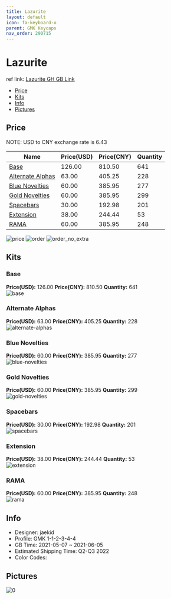 ```yaml
---
title: Lazurite 
layout: default
icon: fa-keyboard-o
parent: GMK Keycaps
nav_order: 290715
---
```


# Lazurite 

ref link: [Lazurite GH GB Link](https://geekhack.org/index.php?topic=112710.0)

* [Price](#price)
* [Kits](#kits)
* [Info](#info)
* [Pictures](#pictures)

## Price

NOTE: USD to CNY exchange rate is 6.43

| Name          | Price(USD)   |  Price(CNY) | Quantity |
| ------------- | ------------ |  ---------- | -------- |
|[Base](#base)|126.00|810.50|641|
|[Alternate Alphas](#alternate-alphas)|63.00|405.25|228|
|[Blue Novelties](#blue-novelties)|60.00|385.95|277|
|[Gold Novelties](#gold-novelties)|60.00|385.95|299|
|[Spacebars](#spacebars)|30.00|192.98|201|
|[Extension](#extension)|38.00|244.44|53|
|[RAMA](#rama)|60.00|385.95|248|

<img src="{{ 'assets/images/gmk-keycaps/Lazurite/price.png' | relative_url }}" alt="price" class="image featured">
<img src="{{ 'assets/images/gmk-keycaps/Lazurite/order.png' | relative_url }}" alt="order" class="image featured">
<img src="{{ 'assets/images/gmk-keycaps/Lazurite/order_no_extra.png' | relative_url }}" alt="order_no_extra" class="image featured">

## Kits
### Base  
**Price(USD):** 126.00	**Price(CNY):** 810.50	**Quantity:** 641  
<img src="{{ 'assets/images/gmk-keycaps/Lazurite/kits_pics/base.jpg' | relative_url }}" alt="base" class="image featured">

### Alternate Alphas  
**Price(USD):** 63.00	**Price(CNY):** 405.25	**Quantity:** 228  
<img src="{{ 'assets/images/gmk-keycaps/Lazurite/kits_pics/alternate-alphas.jpg' | relative_url }}" alt="alternate-alphas" class="image featured">

### Blue Novelties  
**Price(USD):** 60.00	**Price(CNY):** 385.95	**Quantity:** 277  
<img src="{{ 'assets/images/gmk-keycaps/Lazurite/kits_pics/blue-novelties.jpg' | relative_url }}" alt="blue-novelties" class="image featured">

### Gold Novelties  
**Price(USD):** 60.00	**Price(CNY):** 385.95	**Quantity:** 299  
<img src="{{ 'assets/images/gmk-keycaps/Lazurite/kits_pics/gold-novelties.jpg' | relative_url }}" alt="gold-novelties" class="image featured">

### Spacebars  
**Price(USD):** 30.00	**Price(CNY):** 192.98	**Quantity:** 201  
<img src="{{ 'assets/images/gmk-keycaps/Lazurite/kits_pics/spacebars.jpg' | relative_url }}" alt="spacebars" class="image featured">

### Extension  
**Price(USD):** 38.00	**Price(CNY):** 244.44	**Quantity:** 53  
<img src="{{ 'assets/images/gmk-keycaps/Lazurite/kits_pics/extension.jpg' | relative_url }}" alt="extension" class="image featured">

### RAMA  
**Price(USD):** 60.00	**Price(CNY):** 385.95	**Quantity:** 248  
<img src="{{ 'assets/images/gmk-keycaps/Lazurite/kits_pics/rama.png' | relative_url }}" alt="rama" class="image featured">

## Info
* Designer: jaekid  
* Profile: GMK 1-1-2-3-4-4  
* GB Time: 2021-05-07 ~ 2021-06-05  
* Estimated Shipping Time: Q2-Q3 2022  
* Color Codes:  


## Pictures  
<img src="{{ 'assets/images/gmk-keycaps/Lazurite/rendering_pics/0.jpg' | relative_url }}" alt="0" class="image featured">
